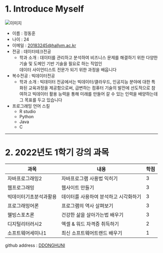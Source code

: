 # 1. Introduce Myself

![이미지](https://user-images.githubusercontent.com/105115200/172532639-0d8dfdd8-12f4-4903-be35-afedbd4f5036.jpeg)
- 이름 : 정동훈
- 나이 : 24
- 이메일 : 20183245@hallym.ac.kr
- 전공 : 데이터테크전공
  - 학과 소개 : 데이터를 관리하고 분석하여 비즈니스 문제를 해결하기 위한 다양한 기술 및 도메인 기반 기술을 필요로 하는 직업인 <br>데이터 사이언티스트 전문가 되기 위한 과정을 배웁니다
- 복수전공 : 빅데이터전공
  - 학과 소개 : 빅데이터 전공에서는 빅데이터/클라우드, 인공지능 분야에 대한 특화된 교육과정을 제공함으로써, 급변하는 컴퓨터 기술의 발전에 선도적으로 참여하고 빅데이터 활용 능력을 통해                  미래를 만들어 갈 수 있는 인력을 배양하는데 그 목표를 두고 있습니다
- 프로그래밍 언어 스킬
  - R studio
  - Python
  - Java
  - C

--------

# 2. 2022년도 1학기 강의 과목
|과목|내용|학점|
|---|---|---|
|자바프로그래밍2|자바프로그램 사용법 익히기|3|
|웹프로그래밍|웹사이트 만들기|3|
|빅데이터기초분석과활용|데이터를 사용하여 분석하고 시각화하기|3|
|프로그래밍어론|프로그램의 역사 살펴보기|3|
|웰빙스포츠론|건강한 삶을 살아가는법 배우기|3|
|디지털리터러시2|엑셀 & 워드 자격증 취득하기|2|
|소프트웨어세미나1|최신 소프트웨어트랜드 배우기|1|


github address : [DDONGHUNI][github]

[github]:http://github.com/DDONGHUNI


